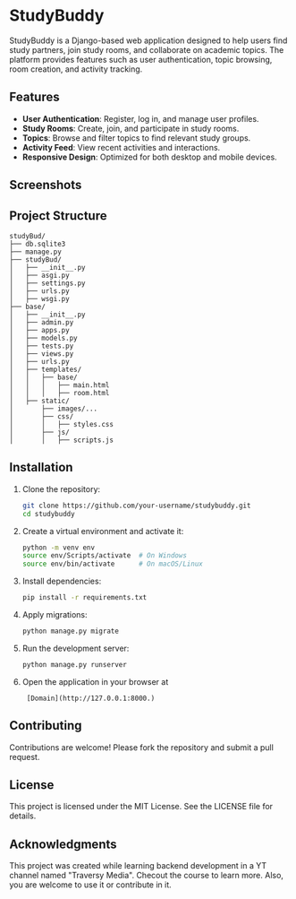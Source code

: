 # StudyBuddy

StudyBuddy is a Django-based web application designed to help users find study partners, join study rooms, and collaborate on academic topics. The platform provides features such as user authentication, topic browsing, room creation, and activity tracking.

## Features

- **User Authentication**: Register, log in, and manage user profiles.
- **Study Rooms**: Create, join, and participate in study rooms.
- **Topics**: Browse and filter topics to find relevant study groups.
- **Activity Feed**: View recent activities and interactions.
- **Responsive Design**: Optimized for both desktop and mobile devices.

## Screenshots

## Project Structure

```
studyBud/
├── db.sqlite3
├── manage.py
├── studyBud/
│   ├── __init__.py
│   ├── asgi.py
│   ├── settings.py
│   ├── urls.py
│   ├── wsgi.py
├── base/
│   ├── __init__.py
│   ├── admin.py
│   ├── apps.py
│   ├── models.py
│   ├── tests.py
│   ├── views.py
│   ├── urls.py
│   ├── templates/
│   │   ├── base/
│   │   │   ├── main.html
│   │   │   ├── room.html
│   ├── static/
│       ├── images/...
│       ├── css/
│       │   ├── styles.css
│       ├── js/
│       │   ├── scripts.js
```

## Installation

1. Clone the repository:
   ```bash
   git clone https://github.com/your-username/studybuddy.git
   cd studybuddy
   ```
2. Create a virtual environment and activate it:
   ```bash
   python -m venv env
   source env/Scripts/activate  # On Windows
   source env/bin/activate      # On macOS/Linux
   ```
3. Install dependencies:

   ```bash
   pip install -r requirements.txt
   ```

4. Apply migrations:
   ```bash
   python manage.py migrate
   ```
5. Run the development server:
   ```bash
   python manage.py runserver
   ```
6. Open the application in your browser at
   ```url
    [Domain](http://127.0.0.1:8000.)
   ```

## Contributing

Contributions are welcome! Please fork the repository and submit a pull request.

## License

This project is licensed under the MIT License. See the LICENSE file for details.

## Acknowledgments

This project was created while learning backend development in a YT channel named "Traversy Media". Checout the course to learn more. Also, you are welcome to use it or contribute in it.
